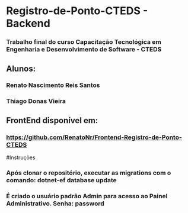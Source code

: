 # Registro-de-Ponto-CTEDS - Backend

### Trabalho final do curso Capacitação Tecnológica em Engenharia e Desenvolvimento de Software - CTEDS

## Alunos: 
### Renato Nascimento Reis Santos
### Thiago Donas Vieira

## FrontEnd disponível em:
### https://github.com/RenatoNr/Frontend-Registro-de-Ponto-CTEDS

#Instruções
### Após clonar o repositório, executar as migrations com o comando:  dotnet-ef database update
### É criado o usuário padrão Admin para acesso ao Painel Administrativo. Senha: password 
